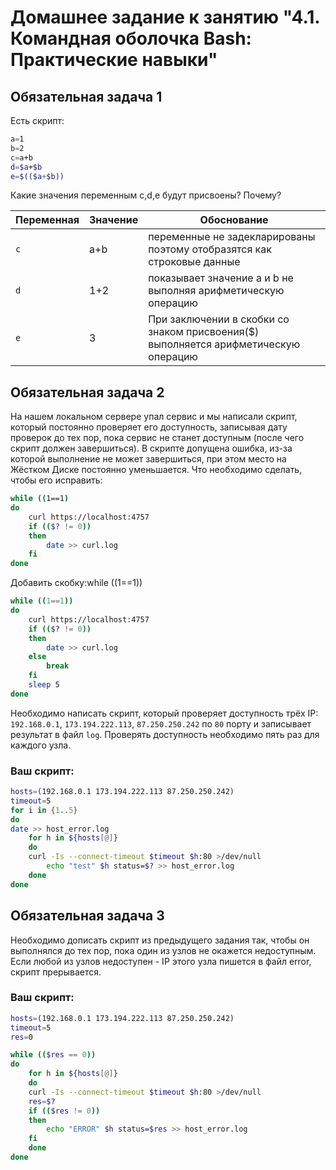 
# Домашнее задание к занятию "4.1. Командная оболочка Bash: Практические навыки"

## Обязательная задача 1

Есть скрипт:
```bash
a=1
b=2
c=a+b
d=$a+$b
e=$(($a+$b))
```

Какие значения переменным c,d,e будут присвоены? Почему?

| Переменная  | Значение | Обоснование |
| ------------- | ------------- | ------------- |
| `c`  | a+b  | переменные не задекларированы поэтому отобразятся как строковые данные |
| `d`  | 1+2  | показывает значение a и b не выполняя арифметическую операцию |
| `e`  | 3  | При заключении в скобки со знаком присвоения($) выполняется арифметическую операцию |


## Обязательная задача 2
На нашем локальном сервере упал сервис и мы написали скрипт, который постоянно проверяет его доступность,
 записывая дату проверок до тех пор, пока сервис не станет доступным (после чего скрипт должен завершиться).
 В скрипте допущена ошибка, из-за которой выполнение не может завершиться, при этом место на Жёстком Диске 
 постоянно уменьшается. Что необходимо сделать, чтобы его исправить:
```bash
while ((1==1)
do
	curl https://localhost:4757
	if (($? != 0))
	then
		date >> curl.log
	fi
done
```
Добавить скобку:while ((1==1))
```bash
while ((1==1))
do
	curl https://localhost:4757
	if (($? != 0))
	then
		date >> curl.log
	else 
		break	
	fi
	sleep 5
done
```

Необходимо написать скрипт, который проверяет доступность трёх IP: `192.168.0.1`, `173.194.222.113`, `87.250.250.242` по `80` порту
 и записывает результат в файл `log`. Проверять доступность необходимо пять раз для каждого узла.

### Ваш скрипт:
```bash
hosts=(192.168.0.1 173.194.222.113 87.250.250.242)
timeout=5
for i in {1..5}
do
date >> host_error.log
    for h in ${hosts[@]}
    do
	curl -Is --connect-timeout $timeout $h:80 >/dev/null
        echo "test" $h status=$? >> host_error.log
    done
done
```

## Обязательная задача 3
Необходимо дописать скрипт из предыдущего задания так, чтобы он выполнялся до тех пор, пока один из узлов не
 окажется недоступным. Если любой из узлов недоступен - IP этого узла пишется в файл error, скрипт прерывается.

### Ваш скрипт:
```bash
hosts=(192.168.0.1 173.194.222.113 87.250.250.242)
timeout=5
res=0

while (($res == 0))
do
    for h in ${hosts[@]}
    do
	curl -Is --connect-timeout $timeout $h:80 >/dev/null
	res=$?
	if (($res != 0))
	then
	    echo "ERROR" $h status=$res >> host_error.log
	fi
    done
done
```